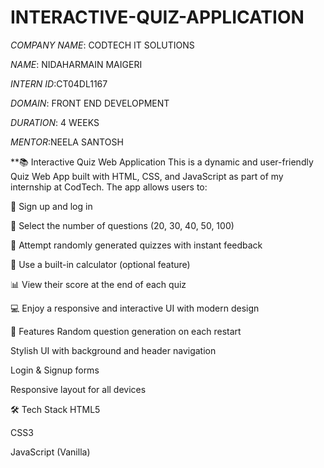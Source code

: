 # INTERACTIVE-QUIZ-APPLICATION

*COMPANY NAME*: CODTECH IT SOLUTIONS

*NAME*: NIDAHARMAIN MAIGERI

*INTERN ID*:CT04DL1167

*DOMAIN*: FRONT END DEVELOPMENT

*DURATION*: 4 WEEKS

*MENTOR*:NEELA SANTOSH

**📚 Interactive Quiz Web Application
This is a dynamic and user-friendly Quiz Web App built with HTML, CSS, and JavaScript as part of my internship at CodTech. The app allows users to:

👤 Sign up and log in

🎯 Select the number of questions (20, 30, 40, 50, 100)

🧠 Attempt randomly generated quizzes with instant feedback

🧮 Use a built-in calculator (optional feature)

📊 View their score at the end of each quiz

💻 Enjoy a responsive and interactive UI with modern design


🚀 Features
Random question generation on each restart

Stylish UI with background and header navigation

Login & Signup forms

Responsive layout for all devices

🛠️ Tech Stack
HTML5

CSS3

JavaScript (Vanilla)

